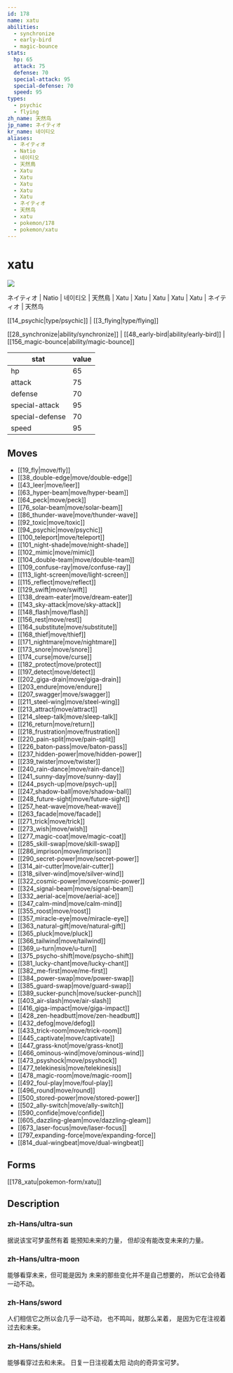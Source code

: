```yaml
---
id: 178
name: xatu
abilities:
  - synchronize
  - early-bird
  - magic-bounce
stats:
  hp: 65
  attack: 75
  defense: 70
  special-attack: 95
  special-defense: 70
  speed: 95
types:
  - psychic
  - flying
zh_name: 天然鸟
jp_name: ネイティオ
kr_name: 네이티오
aliases:
  - ネイティオ
  - Natio
  - 네이티오
  - 天然鳥
  - Xatu
  - Xatu
  - Xatu
  - Xatu
  - Xatu
  - ネイティオ
  - 天然鸟
  - xatu
  - pokemon/178
  - pokemon/xatu
---
```

# xatu

![](https://raw.githubusercontent.com/PokeAPI/sprites/master/sprites/pokemon/178.png)

ネイティオ | Natio | 네이티오 | 天然鳥 | Xatu | Xatu | Xatu | Xatu | Xatu | ネイティオ | 天然鸟

[[14_psychic|type/psychic]] | [[3_flying|type/flying]]

[[28_synchronize|ability/synchronize]] | [[48_early-bird|ability/early-bird]] | [[156_magic-bounce|ability/magic-bounce]]

|stat|value|
|---|---|
|hp|65|
|attack|75|
|defense|70|
|special-attack|95|
|special-defense|70|
|speed|95|


## Moves

- [[19_fly|move/fly]]
- [[38_double-edge|move/double-edge]]
- [[43_leer|move/leer]]
- [[63_hyper-beam|move/hyper-beam]]
- [[64_peck|move/peck]]
- [[76_solar-beam|move/solar-beam]]
- [[86_thunder-wave|move/thunder-wave]]
- [[92_toxic|move/toxic]]
- [[94_psychic|move/psychic]]
- [[100_teleport|move/teleport]]
- [[101_night-shade|move/night-shade]]
- [[102_mimic|move/mimic]]
- [[104_double-team|move/double-team]]
- [[109_confuse-ray|move/confuse-ray]]
- [[113_light-screen|move/light-screen]]
- [[115_reflect|move/reflect]]
- [[129_swift|move/swift]]
- [[138_dream-eater|move/dream-eater]]
- [[143_sky-attack|move/sky-attack]]
- [[148_flash|move/flash]]
- [[156_rest|move/rest]]
- [[164_substitute|move/substitute]]
- [[168_thief|move/thief]]
- [[171_nightmare|move/nightmare]]
- [[173_snore|move/snore]]
- [[174_curse|move/curse]]
- [[182_protect|move/protect]]
- [[197_detect|move/detect]]
- [[202_giga-drain|move/giga-drain]]
- [[203_endure|move/endure]]
- [[207_swagger|move/swagger]]
- [[211_steel-wing|move/steel-wing]]
- [[213_attract|move/attract]]
- [[214_sleep-talk|move/sleep-talk]]
- [[216_return|move/return]]
- [[218_frustration|move/frustration]]
- [[220_pain-split|move/pain-split]]
- [[226_baton-pass|move/baton-pass]]
- [[237_hidden-power|move/hidden-power]]
- [[239_twister|move/twister]]
- [[240_rain-dance|move/rain-dance]]
- [[241_sunny-day|move/sunny-day]]
- [[244_psych-up|move/psych-up]]
- [[247_shadow-ball|move/shadow-ball]]
- [[248_future-sight|move/future-sight]]
- [[257_heat-wave|move/heat-wave]]
- [[263_facade|move/facade]]
- [[271_trick|move/trick]]
- [[273_wish|move/wish]]
- [[277_magic-coat|move/magic-coat]]
- [[285_skill-swap|move/skill-swap]]
- [[286_imprison|move/imprison]]
- [[290_secret-power|move/secret-power]]
- [[314_air-cutter|move/air-cutter]]
- [[318_silver-wind|move/silver-wind]]
- [[322_cosmic-power|move/cosmic-power]]
- [[324_signal-beam|move/signal-beam]]
- [[332_aerial-ace|move/aerial-ace]]
- [[347_calm-mind|move/calm-mind]]
- [[355_roost|move/roost]]
- [[357_miracle-eye|move/miracle-eye]]
- [[363_natural-gift|move/natural-gift]]
- [[365_pluck|move/pluck]]
- [[366_tailwind|move/tailwind]]
- [[369_u-turn|move/u-turn]]
- [[375_psycho-shift|move/psycho-shift]]
- [[381_lucky-chant|move/lucky-chant]]
- [[382_me-first|move/me-first]]
- [[384_power-swap|move/power-swap]]
- [[385_guard-swap|move/guard-swap]]
- [[389_sucker-punch|move/sucker-punch]]
- [[403_air-slash|move/air-slash]]
- [[416_giga-impact|move/giga-impact]]
- [[428_zen-headbutt|move/zen-headbutt]]
- [[432_defog|move/defog]]
- [[433_trick-room|move/trick-room]]
- [[445_captivate|move/captivate]]
- [[447_grass-knot|move/grass-knot]]
- [[466_ominous-wind|move/ominous-wind]]
- [[473_psyshock|move/psyshock]]
- [[477_telekinesis|move/telekinesis]]
- [[478_magic-room|move/magic-room]]
- [[492_foul-play|move/foul-play]]
- [[496_round|move/round]]
- [[500_stored-power|move/stored-power]]
- [[502_ally-switch|move/ally-switch]]
- [[590_confide|move/confide]]
- [[605_dazzling-gleam|move/dazzling-gleam]]
- [[673_laser-focus|move/laser-focus]]
- [[797_expanding-force|move/expanding-force]]
- [[814_dual-wingbeat|move/dual-wingbeat]]

## Forms



[[178_xatu|pokemon-form/xatu]]

## Description

### zh-Hans/ultra-sun

据说该宝可梦虽然有着
能预知未来的力量，
但却没有能改变未来的力量。

### zh-Hans/ultra-moon

能够看穿未来，但可能是因为
未来的那些变化并不是自己想要的，
所以它会待着一动不动。

### zh-Hans/sword

人们相信它之所以会几乎一动不动，
也不鸣叫，就那么呆着，
是因为它在注视着过去和未来。

### zh-Hans/shield

能够看穿过去和未来。
日复一日注视着太阳
动向的奇异宝可梦。

